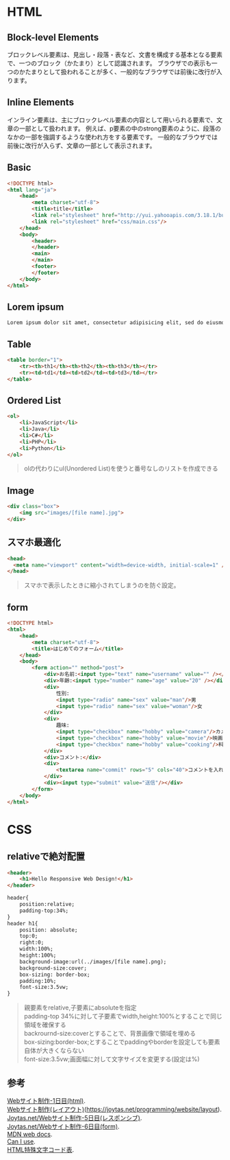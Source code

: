 # HTML
## Block-level Elements
ブロックレベル要素は、見出し・段落・表など、文書を構成する基本となる要素で、一つのブロック（かたまり）として認識されます。 ブラウザでの表示も一つのかたまりとして扱われることが多く、一般的なブラウザでは前後に改行が入ります。
## Inline Elements
インライン要素は、主にブロックレベル要素の内容として用いられる要素で、文章の一部として扱われます。 例えば、p要素の中のstrong要素のように、段落のなかの一部を強調するような使われ方をする要素です。 一般的なブラウザでは前後に改行が入らず、文章の一部として表示されます。
## Basic
~~~html
<!DOCTYPE html>
<html lang="ja">
	<head>
		<meta charset="utf-8">
		<title>title</title>
		<link rel="stylesheet" href="http://yui.yahooapis.com/3.18.1/build/cssreset/cssreset-min.css">
		<link rel="stylesheet" href="css/main.css"/>
	</head>
	<body>
		<header>
		</header>
		<main>
		</main>
		<footer>
		</footer>
	</body>
</html>
~~~
## Lorem ipsum
~~~html
Lorem ipsum dolor sit amet, consectetur adipisicing elit, sed do eiusmod tempor incididunt ut labore et dolore magna aliqua. Ut enim ad minim veniam, quis nostrud exercitation ullamco laboris nisi ut aliquip ex ea commodo consequat. Duis aute irure dolor in reprehenderit in voluptate velit esse cillum dolore eu fugiat nulla pariatur. Excepteur sint occaecat cupidatat non proident, sunt in culpa qui officia deserunt mollit anim id est laborum.
~~~
## Table
~~~html
<table border="1">
	<tr><th>th1</th><th>th2</th><th>th3</th></tr>
	<tr><td>td1</td><td>td2</td><td>td3</td></tr>
</table>
~~~
## Ordered List
~~~html
<ol>
	<li>JavaScript</li>
	<li>Java</li>
	<li>C#</li>
	<li>PHP</li>
	<li>Python</li>
</ol>
~~~
> olの代わりにul(Unordered List)を使うと番号なしのリストを作成できる
## Image
~~~html
<div class="box">
	<img src="images/[file name].jpg">
</div>
~~~
## スマホ最適化
~~~html
<head>
  <meta name="viewport" content="width=device-width, initial-scale=1" />
</head>
~~~
> スマホで表示したときに縮小されてしまうのを防ぐ設定。
## form
~~~html
<!DOCTYPE html>
<html>
	<head>
		<meta charset="utf-8">
		<title>はじめてのフォーム</title>
	</head>
	<body>
		<form action="" method="post">
			<div>お名前:<input type="text" name="username" value="" /></div>
			<div>年齢:<input type="number" name="age" value="20" /></div>
			<div>
				性別:
				<input type="radio" name="sex" value="man"/>男
				<input type="radio" name="sex" value="woman"/>女
			</div>
			<div>
				趣味:
				<input type="checkbox" name="hobby" value="camera"/>カメラ
				<input type="checkbox" name="hobby" value="movie"/>映画
				<input type="checkbox" name="hobby" value="cooking"/>料理
			</div>
			<div>コメント:</div>
			<div>
				<textarea name="commit" rows="5" cols="40">コメントを入れてください。</textarea>
			</div>
			<div><input type="submit" value="送信"/></div>
		</form>
	</body>
</html>
~~~
# CSS
## relativeで絶対配置
~~~html
<header>
	<h1>Hello Responsive Web Design!</h1>
</header>
~~~
~~~html
header{
	position:relative;
	padding-top:34%;
}
header h1{
	position: absolute;
	top:0;
	right:0;
	width:100%;
	height:100%;
	background-image:url(../images/[file name].png);
	background-size:cover;
	box-sizing: border-box;
	padding:10%;
	font-size:3.5vw;
}
~~~
> 親要素をrelative,子要素にabsoluteを指定  
> padding-top 34%に対して子要素でwidth,height:100%とすることで同じ領域を確保する  
> backrournd-size:coverとすることで、背景画像で領域を埋める  
> box-sizing:border-box;とすることでpaddingやborderを設定しても要素自体が大きくならない  
> font-size:3.5vw;画面幅に対して文字サイズを変更する(設定は%)  
## 参考
[Webサイト制作-1日目(html)](https://joytas.net/programming/website/website01).  
[Webサイト制作(レイアウト)](1カラム,2カラム)(https://joytas.net/programming/website/layout).  
[Joytas.net/Webサイト制作-5日目(レスポンシブ)](https://joytas.net/programming/website/website05).  
[Joytas.net/Webサイト制作-6日目(form)](https://joytas.net/programming/website/website06).  
[MDN web docs](https://developer.mozilla.org/ja/).  
[Can I use](https://caniuse.com/).  
[HTML特殊文字コード表](http://www.shurey.com/js/labo/character.html).
